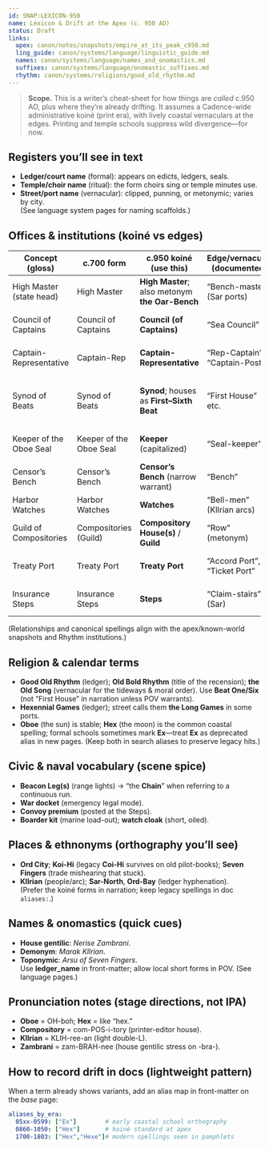 ```yaml
---
id: SNAP:LEXICON-950
name: Lexicon & Drift at the Apex (c. 950 AO)
status: Draft
links:
  apex: canon/notes/snapshots/empire_at_its_peak_c950.md
  ling_guide: canon/systems/language/linguistic_guide.md
  names: canon/systems/language/names_and_onomastics.md
  suffixes: canon/systems/language/onomastic_suffixes.md
  rhythm: canon/systems/religions/good_old_rhythm.md
---
```


> **Scope.** This is a writer’s cheat-sheet for how things are *called* c.950 AO, plus where they’re already drifting. It assumes a Cadence-wide administrative koiné (print era), with lively coastal vernaculars at the edges. Printing and temple schools suppress wild divergence—for now. 

## Registers you’ll see in text
- **Ledger/court name** (formal): appears on edicts, ledgers, seals.  
- **Temple/choir name** (ritual): the form choirs sing or temple minutes use.  
- **Street/port name** (vernacular): clipped, punning, or metonymic; varies by city.  
(See language system pages for naming scaffolds.) 

## Offices & institutions (koiné vs edges)
| Concept (gloss) | c.700 form | **c.950 koiné (use this)** | Edge/vernacular (documented) | Likely later drift |
|---|---|---|---|---|
| High Master (state head) | High Master | **High Master**; also metonym **the Oar-Bench** | “Bench-master” (Sar ports) | *Oarmaster*, *Bench* as sole headword |
| Council of Captains | Council of Captains | **Council (of Captains)** | “Sea Council” | “Captains’ Council” (legal narrowing) |
| Captain-Representative | Captain-Rep | **Captain-Representative** | “Rep-Captain”, “Captain-Post” | “Port-Rep” (treaty emphasis) |
| Synod of Beats | Synod of Beats | **Synod**; houses as **First–Sixth Beat** | “First House” etc. | Houses rebranded by functions (“Courts”, “Missions”) |
| Keeper of the Oboe Seal | Keeper of the Oboe Seal | **Keeper** (capitalized) | “Seal-keeper” | “Keeperate” (bureaucratic noun) |
| Censor’s Bench | Censor’s Bench | **Censor’s Bench** (narrow warrant) | “Bench” | “Censorate” (scope creep) |
| Harbor Watches | Harbor Watches | **Watches** | “Bell-men” (Kllrian arcs) | “Coast Guard” (loan calque) |
| Guild of Compositories | Compositories (Guild) | **Compository House(s)** / **Guild** | “Row” (metonym) | “Press Guilds” (genericization) |
| Treaty Port | Treaty Port | **Treaty Port** | “Accord Port”, “Ticket Port” | “Contract Port” (modern legalism) |
| Insurance Steps | Insurance Steps | **Steps** | “Claim-stairs” (Sar) | “Exchange Steps” (finance drift) |

(Relationships and canonical spellings align with the apex/known-world snapshots and Rhythm institutions.) 

## Religion & calendar terms
- **Good Old Rhythm** (ledger); **Old Bold Rhythm** (title of the recension); **the Old Song** (vernacular for the tideways & moral order). Use **Beat One/Six** (not “First House” in narration unless POV warrants). 
- **Hexennial Games** (ledger); street calls them **the Long Games** in some ports.  
- **Oboe** (the sun) is stable; **Hex** (the moon) is the common coastal spelling; formal schools sometimes mark **Ex**—treat **Ex** as deprecated alias in new pages. (Keep both in search aliases to preserve legacy hits.) 

## Civic & naval vocabulary (scene spice)
- **Beacon Leg(s)** (range lights) → “the **Chain**” when referring to a continuous run.  
- **War docket** (emergency legal mode).  
- **Convoy premium** (posted at the Steps).  
- **Boarder kit** (marine load-out); **watch cloak** (short, oiled). 

## Places & ethnonyms (orthography you’ll see)
- **Ord City**; **Koi-Hi** (legacy **Coi-Hi** survives on old pilot-books); **Seven Fingers** (trade mishearing that stuck).  
- **Kllrian** (people/arc); **Sar-North**, **Ord-Bay** (ledger hyphenation).  
(Prefer the koiné forms in narration; keep legacy spellings in doc `aliases:`.)  

## Names & onomastics (quick cues)
- **House gentilic**: _Nerise Zambrani_.  
- **Demonym**: _Marak Kllrian_.  
- **Toponymic**: _Arsu of Seven Fingers_.  
Use **ledger_name** in front-matter; allow local short forms in POV. (See language pages.) 

## Pronunciation notes (stage directions, not IPA)
- **Oboe** = OH-boh; **Hex** = like “hex.”  
- **Compository** = com-POS-i-tory (printer-editor house).  
- **Kllrian** = KLIH-ree-an (light double-L).  
- **Zambrani** = zam-BRAH-nee (house gentilic stress on -bra-).

## How to record drift in docs (lightweight pattern)
When a term already shows variants, add an alias map in front-matter on the *base* page:
```yaml
aliases_by_era:
  05xx-0599: ["Ex"]        # early coastal school orthography
  0860-1050: ["Hex"]       # koiné standard at apex
  1700-1803: ["Hex","Hexe"]# modern spellings seen in pamphlets
